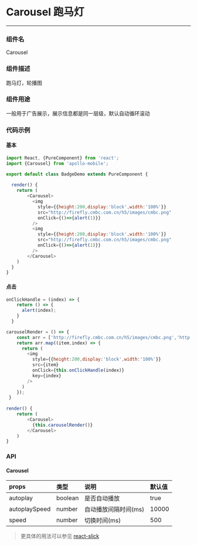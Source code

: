 #  Carousel 跑马灯
----------

### 组件名
Carousel

### 组件描述
跑马灯，轮播图

### 组件用途
一般用于广告展示，展示信息都是同一层级，默认自动循环滚动

### 代码示例

#### 基本
```javascript
import React, {PureComponent} from 'react';
import {Carousel} from 'apollo-mobile';

export default class BadgeDemo extends PureComponent {
  
  render() {
	return (
		<Carousel>
          <img
            style={{height:200,display:'block',width:'100%'}}
            src="http://firefly.cmbc.com.cn/h5/images/cmbc.png"
            onClick={()=>{alert(1)}}
          />
          <img
            style={{height:200,display:'block',width:'100%'}}
            src="http://firefly.cmbc.com.cn/h5/images/cmbc.png"
            onClick={()=>{alert(1)}}
          />
        </Carousel>
	)
  }
}
```


#### 点击
```javascript
onClickHandle = (index) => {
    return () => {
      alert(index);
    }
  }

carouselRender = () => {
    const arr = ['http://firefly.cmbc.com.cn/h5/images/cmbc.png','http://firefly.cmbc.com.cn/h5/images/cmbc.png','http://firefly.cmbc.com.cn/h5/images/cmbc.png'];
    return arr.map((item,index) => {
      return (
        <img
          style={{height:200,display:'block',width:'100%'}}
          src={item}
          onClick={this.onClickHandle(index)}
          key={index}
        />
      )
    });
 }
 
render() {
	return (
		<Carousel>
          {this.carouselRender()}
        </Carousel>
	)
}
```



### API

#### Carousel

| props      |     类型 |   说明   | 默认值| 
| :-------- | :--------| :------ |:------|
| autoplay    |   boolean |  是否自动播放 |true|
| autoplaySpeed    |   number |  自动播放间隔时间(ms) |10000|
| speed    |   number |  切换时间(ms) |500|


> 更具体的用法可以参见 [react-slick](https://github.com/akiran/react-slick)
 




